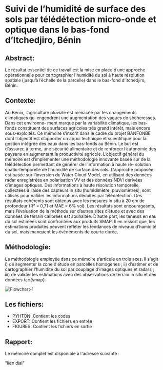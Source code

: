 # Suivi de l’humidité de surface des sols par télédétection micro-onde et optique dans le bas-fond d’Itchedjiro, Bénin

## Abstract:
Le résultat essentiel de ce travail est la mise en place d’une approche opérationnelle
pour cartographier l'humidité du sol à haute résolution spatiale (jusqu’à l’échelle de la parcelle) dans
le bas-fond d’Itchedjiro, Bénin.

## Contexte:
Au Bénin, l’agriculture pluviale est menacée par les changements climatiques qui engendrent une augmentation des vagues de sècheresses. Dans cet environne- ment marqué par la variabilité climatique, les bas-fonds constituent des surfaces agricoles très grand intérêt, mais encore sous-exploités. Ce mémoire s’inscrit dans le cadre du projet BANFONBE dont l’objectif est d’apporter un appui technique et scientifique pour la gestion intégrée des eaux dans les bas-fonds au Bénin. Le but est d’assurer, à terme, une sécurité alimentaire et de renforcer l’autonomie des paysans en augmentant la productivité agricole. L’objectif général du mémoire est d’implémenter une méthodologie innovante basée sur de la télédétection permettant de générer de l’information à haute ré- solution spatio-temporelle de l’humidité de surface des sols. L’approche proposée est basée sur l’inversion du Water Cloud Model, en utilisant des données radar enregistrées en polarisation VV et des données NDVI dérivées d’images optiques. Des informations à haute résolution temporelle, collectées à l’aide des capteurs in situ (humidimètre, pluviomètres), sont utilisés pour valider les informations déduites par télédétection. Des résultats cohérents sont obtenus avec les mesures in situ à 20 cm de profondeur (R² = 0,71 et MAE = 6% vol). Les résultats sont encourageants, mais l’évaluation de la méthode sur d’autres sites d’étude et avec des données de terrain calibrées est souhaitée. D’autre part, les teneurs en eau du sol estimées sont confrontées aux produits SMAP. Il en ressort que, les estimations produites peuvent refléter les tendances de niveaux d’humidité du sol, mais manquent les évènements de courte durée.

## Méthodologie:
La méthodologie employée dans ce mémoire s’articule en trois axes. Il s’agit i) de segmenter la zone d'étude en parcelles homogènes ; ii) d’estimer et de cartographier l’humidité du sol par couplage d’images optiques et radars ; iii) de valider les estimations avec des observations de terrain in situ et des données \ac{smap}.

![Flowchart-1](https://user-images.githubusercontent.com/104996243/173192989-1a5d0127-8d63-4b96-8bd2-4836a535b880.png "Organigramme de la démarche méthodologique")

## Les fichiers:
- PYHTON: Contient les codes 
- EXPORT: Contient les fichiers en entrée
- FIGURES: Contient les fichiers en sortie

## Rapport:
Le mémoire complet est disponible à l'adresse suivante :

"lien dial"
